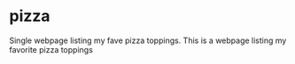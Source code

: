 # pizza
Single webpage listing my fave pizza toppings.
This is a webpage listing my favorite pizza toppings
